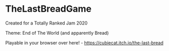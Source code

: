 # TheLastBreadGame

Created for a Totally Ranked Jam 2020

Theme: End of The World (and apparently Bread)

Playable in your browser over here! - https://cubiecat.itch.io/the-last-bread
